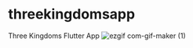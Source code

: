 # threekingdomsapp

Three Kingdoms Flutter App
![ezgif com-gif-maker (1)](https://user-images.githubusercontent.com/34033084/97112436-dbd7bb80-1716-11eb-8f39-639661568041.gif)

